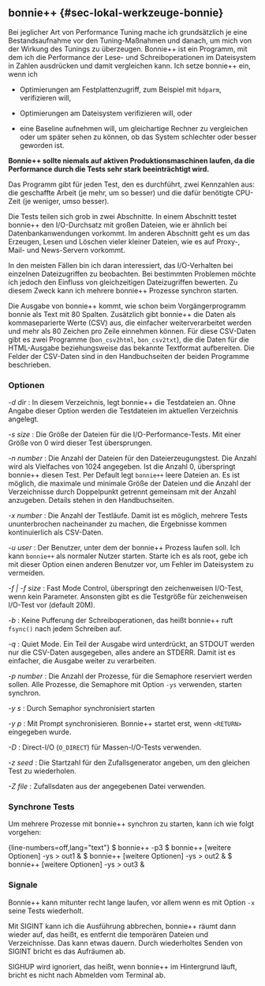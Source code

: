 
## bonnie++ {#sec-lokal-werkzeuge-bonnie}

Bei jeglicher Art von Performance Tuning mache ich grundsätzlich je eine
Bestandsaufnahme vor den Tuning-Maßnahmen und danach, um mich von
der Wirkung des Tunings zu überzeugen.
Bonnie++ ist ein Programm, mit dem ich die Performance der Lese- und
Schreiboperationen im Dateisystem in Zahlen ausdrücken und damit
vergleichen kann.
Ich setze bonnie++ ein, wenn ich

*   Optimierungen am Festplattenzugriff, zum Beispiel mit `hdparm`,
    verifizieren will,

*   Optimierungen am Dateisystem verifizieren will, oder

*   eine Baseline aufnehmen will, um gleichartige Rechner zu vergleichen oder
    um später sehen zu können, ob das System schlechter oder besser geworden
    ist.

**Bonnie++ sollte niemals auf aktiven Produktionsmaschinen laufen, da die
Performance durch die Tests sehr stark beeinträchtigt wird.**

Das Programm gibt für jeden Test, den es durchführt, zwei Kennzahlen
aus: die geschaffte Arbeit (je mehr, um so besser) und die dafür benötigte
CPU-Zeit (je weniger, umso besser).

Die Tests teilen sich grob in zwei Abschnitte.
In einem Abschnitt testet bonnie++ den I/O-Durchsatz mit großen Dateien,
wie er ähnlich bei Datenbankanwendungen vorkommt.
Im anderen Abschnitt geht es um das Erzeugen, Lesen und Löschen vieler
kleiner Dateien, wie es auf Proxy-, Mail- und News-Servern vorkommt.

In den meisten Fällen bin ich daran interessiert, das I/O-Verhalten bei
einzelnen Dateizugriffen zu beobachten.
Bei bestimmten Problemen möchte ich jedoch den Einfluss von gleichzeitigen
Dateizugriffen bewerten.
Zu diesem Zweck kann ich mehrere bonnie++ Prozesse synchron starten.

Die Ausgabe von bonnie++ kommt, wie schon beim Vorgängerprogramm bonnie als
Text mit 80 Spalten.
Zusätzlich gibt bonnie++ die Daten als kommaseparierte Werte (CSV)
aus, die einfacher weiterverarbeitet werden und mehr als 80 Zeichen pro Zeile
einnehmen können.
Für diese CSV-Daten gibt es zwei Programme (`bon_csv2html`, `bon_csv2txt`),
die die Daten für die HTML-Ausgabe beziehungsweise das bekannte Textformat
aufbereiten.
Die Felder der CSV-Daten sind in den Handbuchseiten der beiden Programme
beschrieben.

### Optionen

*-d dir*
: In diesem Verzeichnis, legt bonnie++ die Testdateien an.
  Ohne Angabe dieser Option werden die Testdateien im aktuellen
  Verzeichnis angelegt.

*-s size*
: Die Größe der Dateien für die I/O-Performance-Tests. Mit
  einer Größe von 0 wird dieser Test übersprungen.

*-n number*
: Die Anzahl der Dateien für den Dateierzeugungstest.
  Die Anzahl wird als Vielfaches von 1024 angegeben.
  Ist die Anzahl 0, überspringt bonnie++ diesen Test.
  Per Default legt `bonnie++` leere Dateien an.
  Es ist möglich, die maximale und minimale Größe der Dateien und die Anzahl
  der Verzeichnisse durch Doppelpunkt getrennt gemeinsam mit der Anzahl
  anzugeben.
  Details stehen in den Handbuchseiten.

*-x number*
: Die Anzahl der Testläufe.
  Damit ist es möglich, mehrere Tests ununterbrochen nacheinander zu machen,
  die Ergebnisse kommen kontinuierlich als CSV-Daten.

*-u user*
: Der Benutzer, unter dem der bonnie++ Prozess laufen soll.
  Ich kann `bonnie++` als normaler Nutzer starten.
  Starte ich es als root, gebe ich mit dieser Option einen anderen Benutzer
  vor, um Fehler im Dateisystem zu vermeiden.

*-f | -f size*
: Fast Mode Control, überspringt den zeichenweisen
  I/O-Test, wenn kein Parameter.
  Ansonsten gibt es die Testgröße für zeichenweisen I/O-Test vor (default 20M).

*-b*
: Keine Pufferung der Schreiboperationen, das heißt bonnie++ ruft
  `fsync()` nach jedem Schreiben auf.

*-q*
: Quiet Mode.
  Ein Teil der Ausgabe wird unterdrückt, an STDOUT werden nur die CSV-Daten
  ausgegeben, alles andere an STDERR.
  Damit ist es einfacher, die Ausgabe weiter zu verarbeiten.

*-p number*
: Die Anzahl der Prozesse, für die Semaphore reserviert werden sollen.
  Alle Prozesse, die Semaphore mit Option `-ys` verwenden, starten synchron.

*-y s*
: Durch Semaphor synchronisiert starten

*-y p*
: Mit Prompt synchronisieren. Bonnie++ startet erst, wenn
  `<RETURN>` eingegeben wurde.

*-D*
: Direct-I/O (`O_DIRECT`) für Massen-I/O-Tests verwenden.

*-z seed*
: Die Startzahl für den Zufallsgenerator angeben, um den gleichen Test zu
  wiederholen.

*-Z file*
: Zufallsdaten aus der angegebenen Datei verwenden.

### Synchrone Tests

Um mehrere Prozesse mit bonnie++ synchron zu starten, kann ich wie folgt
vorgehen:

{line-numbers=off,lang="text"}
    $ bonnie++ -p3
    $ bonnie++ [weitere Optionen] -ys > out1 &
    $ bonnie++ [weitere Optionen] -ys > out2 &
    $ bonnie++ [weitere Optionen] -ys > out3 &

### Signale

Bonnie++ kann mitunter recht lange laufen, vor allem wenn es mit Option
`-x`  seine Tests wiederholt.

Mit SIGINT kann ich die Ausführung abbrechen, bonnie++ räumt dann wieder
auf, das heißt, es entfernt die temporären Dateien und Verzeichnisse.
Das kann etwas dauern.
Durch wiederholtes Senden von SIGINT bricht es das Aufräumen ab.

SIGHUP wird ignoriert, das heißt, wenn bonnie++ im Hintergrund läuft, bricht es
nicht nach Abmelden vom Terminal ab.

